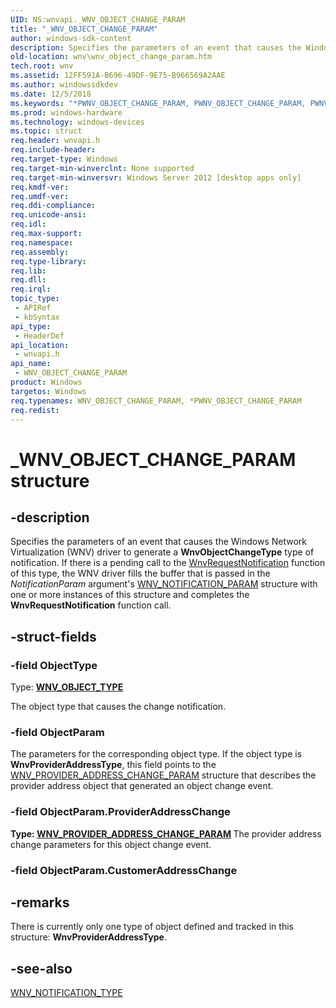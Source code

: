 ```yaml
---
UID: NS:wnvapi._WNV_OBJECT_CHANGE_PARAM
title: "_WNV_OBJECT_CHANGE_PARAM"
author: windows-sdk-content
description: Specifies the parameters of an event that causes the Windows Network Virtualization (WNV) driver to generate a WnvObjectChangeType type of notification.
old-location: wnv\wnv_object_change_param.htm
tech.root: wnv
ms.assetid: 12FF591A-B696-49DF-9E75-B966569A2AAE
ms.author: windowssdkdev
ms.date: 12/5/2018
ms.keywords: "*PWNV_OBJECT_CHANGE_PARAM, PWNV_OBJECT_CHANGE_PARAM, PWNV_OBJECT_CHANGE_PARAM structure pointer [Windows Network Virtualization], WNV_OBJECT_CHANGE_PARAM, WNV_OBJECT_CHANGE_PARAM structure [Windows Network Virtualization], _WNV_OBJECT_CHANGE_PARAM, wnv.wnv_object_change_param, wnvapi/PWNV_OBJECT_CHANGE_PARAM, wnvapi/WNV_OBJECT_CHANGE_PARAM"
ms.prod: windows-hardware
ms.technology: windows-devices
ms.topic: struct
req.header: wnvapi.h
req.include-header: 
req.target-type: Windows
req.target-min-winverclnt: None supported
req.target-min-winversvr: Windows Server 2012 [desktop apps only]
req.kmdf-ver: 
req.umdf-ver: 
req.ddi-compliance: 
req.unicode-ansi: 
req.idl: 
req.max-support: 
req.namespace: 
req.assembly: 
req.type-library: 
req.lib: 
req.dll: 
req.irql: 
topic_type:
 - APIRef
 - kbSyntax
api_type:
 - HeaderDef
api_location:
 - wnvapi.h
api_name:
 - WNV_OBJECT_CHANGE_PARAM
product: Windows
targetos: Windows
req.typenames: WNV_OBJECT_CHANGE_PARAM, *PWNV_OBJECT_CHANGE_PARAM
req.redist: 
---
```


# _WNV_OBJECT_CHANGE_PARAM structure


## -description


Specifies the parameters of an event  that causes the Windows Network Virtualization (WNV) driver to generate a <b>WnvObjectChangeType</b> type of notification. If there is a pending call to the <a href="https://msdn.microsoft.com/CA0F9AAE-95E5-4A62-8A26-11F933B2D09E">WnvRequestNotification</a> function of this type, the WNV driver fills the buffer that is passed in the <i>NotificationParam</i> argument's <a href="https://msdn.microsoft.com/C8A27B21-462A-4D70-AA19-743023FD1810">WNV_NOTIFICATION_PARAM</a> structure with one or more instances of this structure and completes the <b>WnvRequestNotification</b> function call.


## -struct-fields




### -field ObjectType

Type: <b><a href="https://msdn.microsoft.com/817C86BB-1267-4174-93C2-515288A33055">WNV_OBJECT_TYPE</a></b>

The object type that causes the change notification.


### -field ObjectParam

The parameters for the corresponding object type. If the object type is <b>WnvProviderAddressType</b>, this field points to the <a href="https://msdn.microsoft.com/9FC20DFE-663C-47ED-8183-76C10D4E7615">WNV_PROVIDER_ADDRESS_CHANGE_PARAM</a> structure that describes the provider address object that generated an object change event.


### -field ObjectParam.ProviderAddressChange

<b>Type: <b><a href="https://msdn.microsoft.com/9FC20DFE-663C-47ED-8183-76C10D4E7615">WNV_PROVIDER_ADDRESS_CHANGE_PARAM</a></b>
</b>
The provider address change parameters for this object change event.


### -field ObjectParam.CustomerAddressChange

 




## -remarks



There is currently only one type of object defined and tracked in this structure: <b>WnvProviderAddressType</b>.




## -see-also




<a href="https://msdn.microsoft.com/70BE564E-A054-4991-ADCD-79E4D219307B">WNV_NOTIFICATION_TYPE</a>
 

 


